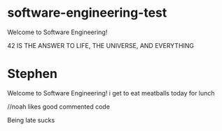 # software-engineering-test

Welcome to Software Engineering!

42 IS THE ANSWER TO LIFE, THE UNIVERSE, AND EVERYTHING
# Stephen










Welcome to Software Engineering!
i get to eat meatballs today for lunch


//noah likes good commented code



Being late sucks
